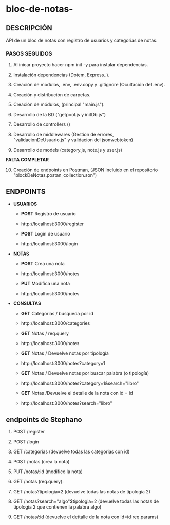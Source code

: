 # bloc-de-notas-


## DESCRIPCIÓN

API de un bloc de notas con registro de usuarios y categorias de notas.

### PASOS SEGUIDOS

1) Al inicar proyecto hacer npm init -y para instalar dependencias.

2) Instalación dependencias (Dotem, Express..).

3) Creación de modulos, .env, .env.copy y .gitignore (Ocultación del .env).

4) Creación y distribución de carpetas.

5) Creación de módulos, (principal "main.js").

6) Desarrollo de la BD ("getpool.js y initDb.js")

7) Desarrollo de controllers ()

8) Desarrollo de middlewares (Gestion de errores, "validacionDeUsuario.js" y validacion del jsonwebtoken)

9) Desarrollo de models (category.js, note.js y user.js)
    
**FALTA COMPLETAR**

10) Creación de endpoints en Postman, (JSON incluido en el repositorio "blockDeNotas.postan_collection.son")
   
## ENDPOINTS

- **USUARIOS**

    - **POST** Registro de usuario
    - http://localhost:3000/register

    - **POST** Login de usuario
    - http://localhost:3000/login

  
-  **NOTAS**

    - **POST** Crea una nota
    - http://localhost:3000/notes

    - **PUT** Modifica una nota
    - http://localhost:3000/notes


- **CONSULTAS**

    - **GET** Categorias / busqueda por id
    - http://localhost:3000/categories


    - **GET** Notas / req.query
    - http://localhost:3000/notes

    - **GET** Notas / Devuelve notas por tipología
    - http://localhost:3000/notes?category=1
    
    - **GET** Notas / Devuelve notas por buscar palabra (o tipología)
    - http://localhost:3000/notes?category=1&search="libro"

    - **GET** Notas /Devuelve el detalle de la nota con id = id
    - http://localhost:3000/notes?search="libro"


## endpoints de Stephano 
  
  1) POST /register
  2) POST /login

  1) GET /categorias (devuelve todas las categorias con id)

  1) POST /notas (crea la nota)
  2) PUT /notas/:id (modifico la nota)

  1) GET /notas (req.query):
  2) GET /notas?tipologia=2 (devuelve todas las notas de tipologia 2)
  3) GET /notas?search="algo"$tipologia=2 (devuelve todas las notas de tipologia 2 que contienen la palabra algo)

  1) GET /notas/:id (devuelve el dettalle de la nota con id=id req.params)

  
